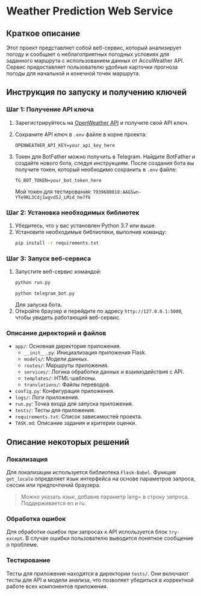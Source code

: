 # Weather Prediction Web Service

## Краткое описание

Этот проект представляет собой веб-сервис, который анализирует погоду и сообщает о неблагоприятных погодных условиях для заданного маршрута с использованием данных от AccuWeather API. Сервис предоставляет пользователю удобные карточки прогноза погоды для начальной и конечной точек маршрута.

## Инструкция по запуску и получению ключей

### Шаг 1: Получение API ключа

1. Зарегистрируйтесь на [OpenWeather API](https://openweathermap.org/) и получите свой API ключ.
2. Сохраните API ключ в `.env` файле в корне проекта:
    ```
    OPENWEATHER_API_KEY=your_api_key_here
    ```
   
3. Токен для BotFather можно получить в Telegram. Найдите BotFather и создайте нового бота, следуя инструкциям. После создания бота вы получите токен, который необходимо сохранить в `.env` файле:
    ```
    TG_BOT_TOKEN=your_bot_token_here
    ```
    Мой токен для тестирования: `7939680018:AAGSwn-YTe9KL3Cdj1wgvd5J_LMid_he7fk`

### Шаг 2: Установка необходимых библиотек

1. Убедитесь, что у вас установлен Python 3.7 или выше.
2. Установите необходимые библиотеки, выполнив команду:
    ```sh
    pip install -r requirements.txt
   ```

### Шаг 3: Запуск веб-сервиса

1. Запустите веб-сервис командой:
    ```sh
    python run.py
   ```
   ```
   python telegram_bot.py
   ```
   Для запуска бота.
2. Откройте браузер и перейдите по адресу `http://127.0.0.1:5000`, чтобы увидеть работающий веб-сервис.


### Описание директорий и файлов

- `app/`: Основная директория приложения.
  - `__init__.py`: Инициализация приложения Flask.
  - `models/`: Модели данных.
  - `routes/`: Маршруты приложения.
  - `services/`: Логика обработки данных и взаимодействия с API.
  - `templates/`: HTML-шаблоны.
  - `translations/`: Файлы переводов.
- `config.py`: Конфигурация приложения.
- `logs/`: Логи приложения.
- `run.py`: Точка входа для запуска приложения.
- `tests/`: Тесты для приложения.
- `requirements.txt`: Список зависимостей проекта.
- `TASK.md`: Описание задания и критерии оценки.

## Описание некоторых решений

### Локализация

Для локализации используется библиотека `Flask-Babel`. Функция `get_locale` определяет язык интерфейса на основе параметров запроса, сессии или предпочтений браузера.

> Можно указать язык, добавив параметр lang=<lang> в строку запроса. Поддерживается en и ru.

### Обработка ошибок

Для обработки ошибок при запросах к API используется блок `try-except`. В случае ошибки пользователю выводится понятное сообщение о проблеме.

### Тестирование

Тесты для приложения находятся в директории `tests/`. Они включают тесты для API и модели анализа, что позволяет убедиться в корректной работе всех компонентов приложения.
